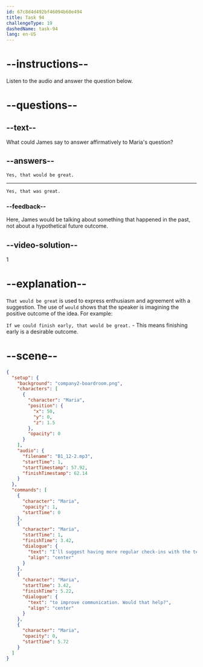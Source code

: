 ```yaml
---
id: 67c8d4d492bf46094b60e494
title: Task 94
challengeType: 19
dashedName: task-94
lang: en-US
---
```


<!-- (Audio) Maria: I'll suggest having more regular check-ins with the team to improve communication. Would that help? -->

<!-- SPEAKING -->

# --instructions--

Listen to the audio and answer the question below.  

# --questions--

## --text--

What could James say to answer affirmatively to Maria's question?  

## --answers--

`Yes, that would be great.`

---

`Yes, that was great.`

### --feedback--

Here, James would be talking about something that happened in the past, not about a hypothetical future outcome.

## --video-solution--

1  

# --explanation--

`That would be great` is used to express enthusiasm and agreement with a suggestion. The use of `would` shows that the speaker is imagining the positive outcome of the idea. For example:

`If we could finish early, that would be great.` - This means finishing early is a desirable outcome.

# --scene--

```json
{
  "setup": {
    "background": "company2-boardroom.png",
    "characters": [
      {
        "character": "Maria",
        "position": {
          "x": 50,
          "y": 0,
          "z": 1.5
        },
        "opacity": 0
      }
    ],
    "audio": {
      "filename": "B1_12-2.mp3",
      "startTime": 1,
      "startTimestamp": 57.92,
      "finishTimestamp": 62.14
    }
  },
  "commands": [
    {
      "character": "Maria",
      "opacity": 1,
      "startTime": 0
    },
    {
      "character": "Maria",
      "startTime": 1,
      "finishTime": 3.42,
      "dialogue": {
        "text": "I'll suggest having more regular check-ins with the team",
        "align": "center"
      }
    },
    {
      "character": "Maria",
      "startTime": 3.42,
      "finishTime": 5.22,
      "dialogue": {
        "text": "to improve communication. Would that help?",
        "align": "center"
      }
    },
    {
      "character": "Maria",
      "opacity": 0,
      "startTime": 5.72
    }
  ]
}
```
